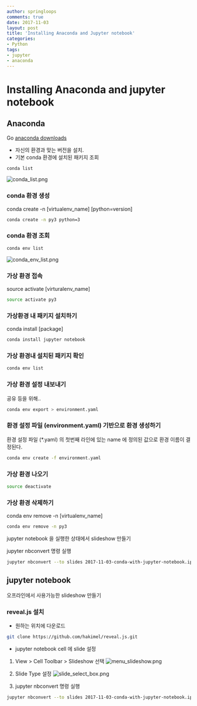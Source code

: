 ```yaml
---
author: springloops
comments: true
date: 2017-11-03
layout: post
title: 'Installing Anaconda and Jupyter notebook'
categories:
- Python
tags:
- jupyter
- anaconda
---
```


# Installing Anaconda and jupyter notebook


## Anaconda


Go [anaconda downloads](https://www.continuum.io/downloads)

* 자신의 환경과 맞는 버전을 설치.
* 기본 conda 환경에 설치된 패키지 조회 

```bash
conda list
```
![conda_list.png](/tree/master/imgs/_for_posts/2017-11-03-conda-with-jupyter-notebook/conda_list.png)

### conda 환경 생성

conda create -n [virtualenv_name] [python=version]

```bash
conda create -n py3 python=3
```


### conda 환경 조회

```bash
conda env list
```

![conda_env_list.png](/tree/master/imgs/_for_posts/2017-11-03-conda-with-jupyter-notebook/conda_env_list.png)


### 가상 환경 접속

source activate [virturalenv_name]

```bash
source activate py3
```

### 가상환경 내 패키지 설치하기

conda install [package]

```bash
conda install jupyter notebook
```

### 가상 환경내 설치된 패키지 확인

```bash
conda env list
```

### 가상 환경 설정 내보내기

공유 등을 위해..

```bash
conda env export > environment.yaml
```

### 환경 설정 파일 (environment.yaml) 기반으로 환경 생성하기

환경 설정 파일 (*.yaml) 의 첫번째 라인에 있는 name 에 정의된 값으로 환경 이름이 결정된다.

```bash
conda env create -f environment.yaml
```

### 가상 환경 나오기

```bash
source deactivate
```

### 가상 환경 삭제하기

conda env remove -n [virtualenv_name]

```bash
conda env remove -n py3
```


jupyter notebook 을 실행한 상태에서 slideshow 만들기

jupyter nbconvert 명령 실행
```bash
jupyter nbconvert --to slides 2017-11-03-conda-with-jupyter-notebook.ipynb  --to slides --post serve
```


## jupyter notebook

오프라인에서 사용가능한 slideshow 만들기

### reveal.js 설치

* 원하는 위치에 다운로드
```bash
git clone https://github.com/hakimel/reveal.js.git
```

* jupyter notebook cell 에 slide 설정


1. View > Cell Toolbar > Slideshow 선택
![menu_slideshow.png](/tree/master/imgs/_for_posts/2017-11-03-conda-with-jupyter-notebook/menu_slideshow.png)

2. Slide Type 설정
![slide_select_box.png](/tree/master/imgs/_for_posts/2017-11-03-conda-with-jupyter-notebook/slide_select_box.png)

3. jupyter nbconvert 명령 실행
```bash
jupyter nbconvert --to slides 2017-11-03-conda-with-jupyter-notebook.ipynb --reveal-prefix=/data/play/reveal.js
```
